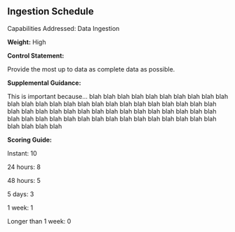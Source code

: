 ## Ingestion Schedule

Capabilities Addressed: Data Ingestion

**Weight:** High

**Control Statement:**

Provide the most up to data as complete data as possible.

**Supplemental Guidance:**

This is important because... blah blah blah blah blah blah blah blah
blah blah blah blah blah blah blah blah blah blah blah 
blah blah blah blah blah blah blah blah blah blah 
blah blah blah blah blah blah blah blah blah blah 
blah blah blah blah blah blah blah blah blah blah 
blah blah blah blah blah blah blah blah blah blah 

**Scoring Guide:**

Instant: 10

24 hours: 8

48 hours: 5

5 days: 3

1 week: 1

Longer than 1 week: 0
